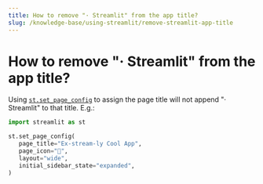 ```yaml
---
title: How to remove "· Streamlit" from the app title?
slug: /knowledge-base/using-streamlit/remove-streamlit-app-title
---
```


# How to remove "· Streamlit" from the app title?

Using [`st.set_page_config`](/develop/api-reference/configuration/st.set_page_config) to assign the page title will not append "· Streamlit" to that title. E.g.:

```python
import streamlit as st

st.set_page_config(
   page_title="Ex-stream-ly Cool App",
   page_icon="🧊",
   layout="wide",
   initial_sidebar_state="expanded",
)
```
